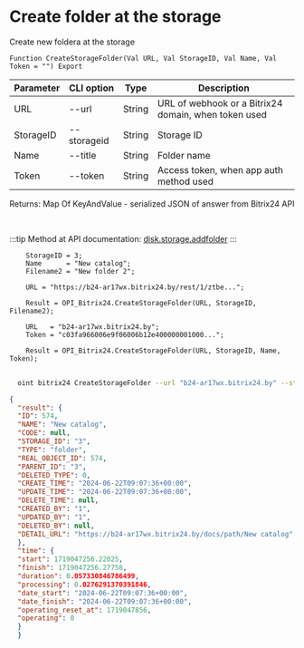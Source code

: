 ﻿---
sidebar_position: 6
---

# Create folder at the storage
 Create new foldera at the storage



`Function CreateStorageFolder(Val URL, Val StorageID, Val Name, Val Token = "") Export`

  | Parameter | CLI option | Type | Description |
  |-|-|-|-|
  | URL | --url | String | URL of webhook or a Bitrix24 domain, when token used |
  | StorageID | --storageid | String | Storage ID |
  | Name | --title | String | Folder name |
  | Token | --token | String | Access token, when app auth method used |

  
  Returns:  Map Of KeyAndValue - serialized JSON of answer from Bitrix24 API

<br/>

:::tip
Method at API documentation: [disk.storage.addfolder](https://dev.1c-bitrix.ru/rest_help/disk/storage/disk_storage_addfolder.php)
:::
<br/>


```bsl title="Code example"
    StorageID = 3;
    Name      = "New catalog";
    Filename2 = "New folder 2";

    URL = "https://b24-ar17wx.bitrix24.by/rest/1/ztbe...";

    Result = OPI_Bitrix24.CreateStorageFolder(URL, StorageID, Filename2);

    URL   = "b24-ar17wx.bitrix24.by";
    Token = "c03fa966006e9f06006b12e400000001000...";

    Result = OPI_Bitrix24.CreateStorageFolder(URL, StorageID, Name, Token);
```



```sh title="CLI command example"
    
  oint bitrix24 CreateStorageFolder --url "b24-ar17wx.bitrix24.by" --storageid "3" --title %title% --token "fe3fa966006e9f06006b12e400000001000..."

```

```json title="Result"
{
  "result": {
  "ID": 574,
  "NAME": "New catalog",
  "CODE": null,
  "STORAGE_ID": "3",
  "TYPE": "folder",
  "REAL_OBJECT_ID": 574,
  "PARENT_ID": "3",
  "DELETED_TYPE": 0,
  "CREATE_TIME": "2024-06-22T09:07:36+00:00",
  "UPDATE_TIME": "2024-06-22T09:07:36+00:00",
  "DELETE_TIME": null,
  "CREATED_BY": "1",
  "UPDATED_BY": "1",
  "DELETED_BY": null,
  "DETAIL_URL": "https://b24-ar17wx.bitrix24.by/docs/path/New catalog"
  },
  "time": {
  "start": 1719047256.22025,
  "finish": 1719047256.27758,
  "duration": 0.057330846786499,
  "processing": 0.0276291370391846,
  "date_start": "2024-06-22T09:07:36+00:00",
  "date_finish": "2024-06-22T09:07:36+00:00",
  "operating_reset_at": 1719047856,
  "operating": 0
  }
  }
```

